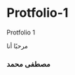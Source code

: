 # Protfolio-1
Protfolio 1


  <div class="welcome">
      <p class="mag">مرحبًا أنا</p>
      <h3>مصطفى محمد</h3>
  </div>
